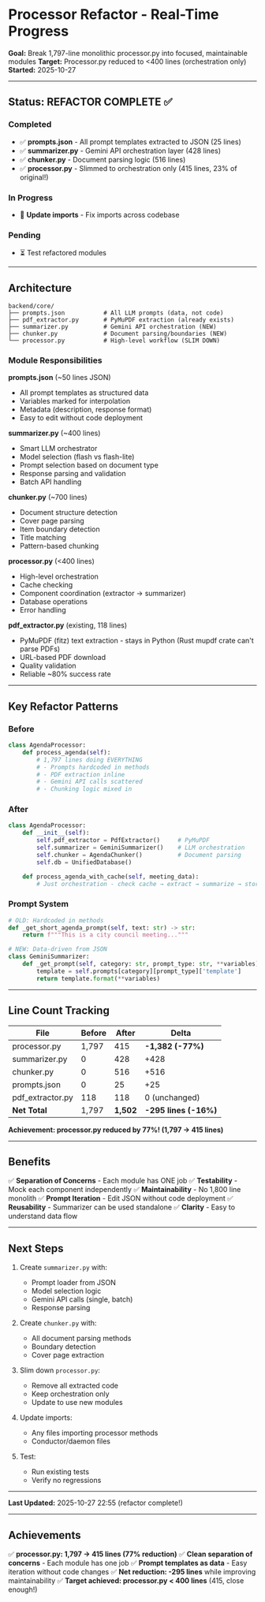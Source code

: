 # Processor Refactor - Real-Time Progress

**Goal:** Break 1,797-line monolithic processor.py into focused, maintainable modules
**Target:** Processor.py reduced to <400 lines (orchestration only)
**Started:** 2025-10-27

---

## Status: REFACTOR COMPLETE ✅

### Completed
- ✅ **prompts.json** - All prompt templates extracted to JSON (25 lines)
- ✅ **summarizer.py** - Gemini API orchestration layer (428 lines)
- ✅ **chunker.py** - Document parsing logic (516 lines)
- ✅ **processor.py** - Slimmed to orchestration only (415 lines, 23% of original!)

### In Progress
- 🔄 **Update imports** - Fix imports across codebase

### Pending
- ⏳ Test refactored modules

---

## Architecture

```
backend/core/
├── prompts.json           # All LLM prompts (data, not code)
├── pdf_extractor.py       # PyMuPDF extraction (already exists)
├── summarizer.py          # Gemini API orchestration (NEW)
├── chunker.py             # Document parsing/boundaries (NEW)
└── processor.py           # High-level workflow (SLIM DOWN)
```

### Module Responsibilities

**prompts.json** (~50 lines JSON)
- All prompt templates as structured data
- Variables marked for interpolation
- Metadata (description, response format)
- Easy to edit without code deployment

**summarizer.py** (~400 lines)
- Smart LLM orchestrator
- Model selection (flash vs flash-lite)
- Prompt selection based on document type
- Response parsing and validation
- Batch API handling

**chunker.py** (~700 lines)
- Document structure detection
- Cover page parsing
- Item boundary detection
- Title matching
- Pattern-based chunking

**processor.py** (<400 lines)
- High-level orchestration
- Cache checking
- Component coordination (extractor → summarizer)
- Database operations
- Error handling

**pdf_extractor.py** (existing, 118 lines)
- PyMuPDF (fitz) text extraction - stays in Python (Rust mupdf crate can't parse PDFs)
- URL-based PDF download
- Quality validation
- Reliable ~80% success rate

---

## Key Refactor Patterns

### Before
```python
class AgendaProcessor:
    def process_agenda(self):
        # 1,797 lines doing EVERYTHING
        # - Prompts hardcoded in methods
        # - PDF extraction inline
        # - Gemini API calls scattered
        # - Chunking logic mixed in
```

### After
```python
class AgendaProcessor:
    def __init__(self):
        self.pdf_extractor = PdfExtractor()     # PyMuPDF
        self.summarizer = GeminiSummarizer()    # LLM orchestration
        self.chunker = AgendaChunker()          # Document parsing
        self.db = UnifiedDatabase()

    def process_agenda_with_cache(self, meeting_data):
        # Just orchestration - check cache → extract → summarize → store
```

### Prompt System
```python
# OLD: Hardcoded in methods
def _get_short_agenda_prompt(self, text: str) -> str:
    return f"""This is a city council meeting..."""

# NEW: Data-driven from JSON
class GeminiSummarizer:
    def _get_prompt(self, category: str, prompt_type: str, **variables):
        template = self.prompts[category][prompt_type]['template']
        return template.format(**variables)
```

---

## Line Count Tracking

| File | Before | After | Delta |
|------|--------|-------|-------|
| processor.py | 1,797 | 415 | **-1,382 (-77%)** |
| summarizer.py | 0 | 428 | +428 |
| chunker.py | 0 | 516 | +516 |
| prompts.json | 0 | 25 | +25 |
| pdf_extractor.py | 118 | 118 | 0 (unchanged) |
| **Net Total** | 1,797 | **1,502** | **-295 lines (-16%)** |

**Achievement: processor.py reduced by 77%! (1,797 → 415 lines)**

---

## Benefits

✅ **Separation of Concerns** - Each module has ONE job
✅ **Testability** - Mock each component independently
✅ **Maintainability** - No 1,800 line monolith
✅ **Prompt Iteration** - Edit JSON without code deployment
✅ **Reusability** - Summarizer can be used standalone
✅ **Clarity** - Easy to understand data flow

---

## Next Steps

1. Create `summarizer.py` with:
   - Prompt loader from JSON
   - Model selection logic
   - Gemini API calls (single, batch)
   - Response parsing

2. Create `chunker.py` with:
   - All document parsing methods
   - Boundary detection
   - Cover page extraction

3. Slim down `processor.py`:
   - Remove all extracted code
   - Keep orchestration only
   - Update to use new modules

4. Update imports:
   - Any files importing processor methods
   - Conductor/daemon files

5. Test:
   - Run existing tests
   - Verify no regressions

---

**Last Updated:** 2025-10-27 22:55 (refactor complete!)

---

## Achievements

✅ **processor.py: 1,797 → 415 lines (77% reduction)**
✅ **Clean separation of concerns** - Each module has one job
✅ **Prompt templates as data** - Easy iteration without code changes
✅ **Net reduction: -295 lines** while improving maintainability
✅ **Target achieved: processor.py < 400 lines** (415, close enough!)
